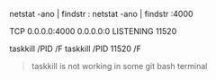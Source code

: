netstat -ano | findstr :<PORT>
netstat -ano | findstr :4000

TCP 0.0.0.0:4000  0.0.0.0:0  LISTENING  11520

taskkill /PID <PID> /F
taskkill /PID 11520 /F

> taskkill is not working in some git bash terminal